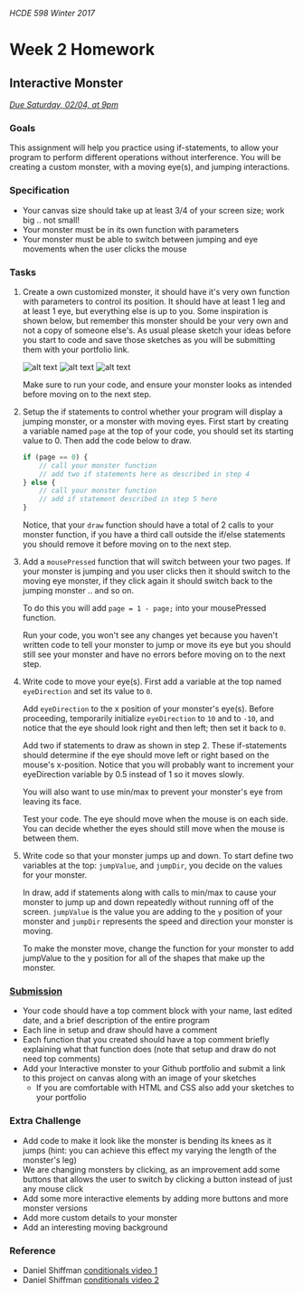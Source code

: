 _HCDE 598 Winter 2017_
# Week 2 Homework

## Interactive Monster
_[Due Saturday, 02/04, at 9pm]()_

### Goals
This assignment will help you practice using if-statements, to allow your program to perform different operations without interference. You will be creating a custom monster, with a moving eye(s), and jumping interactions. 

### Specification
* Your canvas size should take up at least 3/4 of your screen size; work big .. not small!
* Your monster must be in its own function with parameters
* Your monster must be able to switch between jumping and eye movements when the user clicks the mouse

### Tasks
1. Create a own customized monster, it should have it's very own function with parameters to control its position. It should have at least 1 leg and at least 1 eye, but everything else is up to you. Some inspiration is shown below, but remember this monster should be your very own and not a copy of someone else's. As usual please sketch your ideas before you start to code and save those sketches as you will be submitting them with your portfolio link.

	![alt text][robot]
	![alt text][monster-1]
	![alt text][monster-2]

	Make sure to run your code, and ensure your monster looks as intended before moving on to the next step.

1. Setup the if statements to control whether your program will display a jumping monster, or a monster with moving eyes. First start by creating a variable named `page` at the top of your code, you should set its starting value to 0. Then add the code below to draw.

	```javascript
	if (page == 0) {
		// call your monster function
		// add two if statements here as described in step 4
	} else {
		// call your monster function
		// add if statement described in step 5 here
	}
	```

	Notice, that your `draw` function should have a total of 2 calls to your monster function, if you have a third call outside the if/else statements you should remove it before moving on to the next step.

1. Add a `mousePressed` function that will switch between your two pages. If your monster is jumping and you user clicks then it should switch to the moving eye monster, if they click again it should switch back to the jumping monster .. and so on.

	To do this you will add `page = 1 - page;` into your mousePressed function.

	Run your code, you won't see any changes yet because you haven't written code to tell your monster to jump or move its eye but you should still see your monster and have no errors before moving on to the next step.

1. Write code to move your eye(s). First add a variable at the top named `eyeDirection` and set its value to `0`. 

	Add `eyeDirection` to the x position of your monster's eye(s). Before proceeding, temporarily initialize `eyeDirection` to `10` and to `-10`, and notice that the eye should look right and then left; then set it back to `0`.

	Add two if statements to draw as shown in step 2. These if-statements should determine if the eye should move left or right based on the mouse's x-position. Notice that you will probably want to increment your eyeDirection variable by 0.5 instead of 1 so it moves slowly.

	You will also want to use min/max to prevent your monster's eye from leaving its face.

	Test your code. The eye should move when the mouse is on each side. You can decide whether the eyes should still move when the mouse is between them.

1. Write code so that your monster jumps up and down. To start define two variables at the top: `jumpValue`, and `jumpDir`, you decide on the values for your monster.

	In draw, add if statements along with calls to min/max to cause your monster to jump up and down repeatedly without running off of the screen. `jumpValue` is the value you are adding to the `y` position of your monster and `jumpDir` represents the speed and direction your monster is moving.

	To make the monster move, change the function for your monster to add jumpValue to the y position for all of the shapes that make up the monster. 

### [Submission](https://canvas.uw.edu/courses/1099807/assignments/3586665)
* Your code should have a top comment block with your name, last edited date, and a brief description of the entire program
* Each line in setup and draw should have a comment
* Each function that you created should have a top comment briefly explaining what that function does (note that setup and draw do not need top comments)
* Add your Interactive monster to your Github portfolio and submit a link to this project on canvas along with an image of your sketches
	* If you are comfortable with HTML and CSS also add your sketches to your portfolio

### Extra Challenge
* Add code to make it look like the monster is bending its knees as it jumps (hint: you can achieve this effect my varying the length of the monster's leg)
* We are changing monsters by clicking, as an improvement add some buttons that allows the user to switch by clicking a button instead of just any mouse click
* Add some more interactive elements by adding more buttons and more monster versions
* Add more custom details to your monster
* Add an interesting moving background

### Reference
* Daniel Shiffman [conditionals video 1](https://vimeo.com/138935676)
* Daniel Shiffman [conditionals video 2](https://vimeo.com/138935678)

[robot]: https://github.com/susanev/uw-hcde-creative-computing/blob/master/lessons/week3/homework/images/robot.png "Robot"

[monster-1]: https://github.com/susanev/uw-hcde-creative-computing/blob/master/lessons/week3/homework/images/monster_1.png "Monster Example 1"

[monster-2]: https://github.com/susanev/uw-hcde-creative-computing/blob/master/lessons/week3/homework/images/monster_2.png "Monster Example 2"
